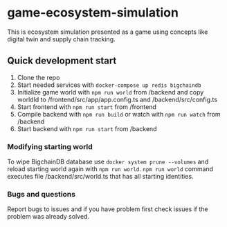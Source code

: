 # game-ecosystem-simulation

This is ecosystem simulation presented as a game using concepts like digital twin and supply chain tracking.

## Quick development start

1. Clone the repo
2. Start needed services with ```docker-compose up redis bigchaindb```
3. Initialize game world with ```npm run world``` from /backend and copy worldId to /frontend/src/app/app.config.ts and /backend/src/config.ts
4. Start frontend with ```npm run start``` from /frontend
5. Compile backend with ```npm run build``` or watch with ```npm run watch``` from /backend
6. Start backend with ```npm run start``` from /backend

### Modifying starting world

To wipe BigchainDB database use ```docker system prune --volumes``` and reload starting world again with ```npm run world```.
```npm run world``` command executes file /backend/src/world.ts that has all starting identities.

### Bugs and questions

Report bugs to issues and if you have problem first check issues if the problem was already solved.

